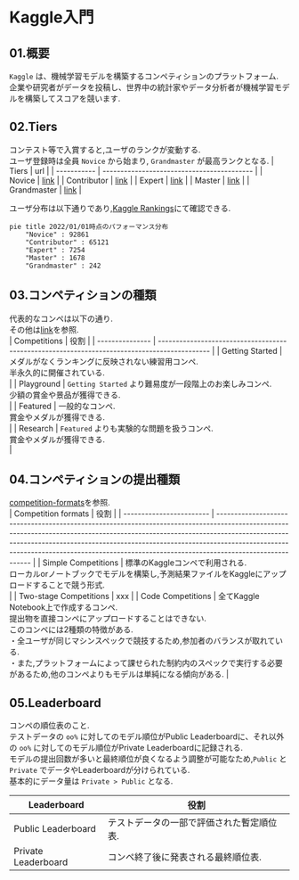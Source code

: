 # Kaggle入門
## 01.概要
`Kaggle` は、機械学習モデルを構築するコンペティションのプラットフォーム.
<br/>
企業や研究者がデータを投稿し、世界中の統計家やデータ分析者が機械学習モデルを構築してスコアを競います.

## 02.Tiers
コンテスト等で入賞すると,ユーザのランクが変動する.<br/>
ユーザ登録時は全員 `Novice` から始まり, `Grandmaster` が最高ランクとなる.
| Tiers       | url                                        |
| ----------- | ------------------------------------------ |
| Novice      | [link](https://www.kaggle.com/progression) |
| Contributor | [link](https://www.kaggle.com/progression) |
| Expert      | [link](https://www.kaggle.com/progression) |
| Master      | [link](https://www.kaggle.com/progression) |
| Grandmaster | [link](https://www.kaggle.com/progression) |

ユーザ分布は以下通りであり,[Kaggle Rankings](https://www.kaggle.com/rankings?group=competitions&page=1&pageSize=20)にて確認できる.

```mermaid
pie title 2022/01/01時点のパフォーマンス分布
    "Novice" : 92861
    "Contributor" : 65121
    "Expert" : 7254
    "Master" : 1678
    "Grandmaster" : 242
```

## 03.コンペティションの種類
代表的なコンペは以下の通り.<br>
その他は[link](https://www.kaggle.com/docs/competitions)を参照.<br>
| Competitions    | 役割                                                                                         |
| --------------- | -------------------------------------------------------------------------------------------- |
| Getting Started | メダルがなくランキングに反映されない練習用コンペ.<br>半永久的に開催されている.<br>           |
| Playground      | `Getting Started` より難易度が一段階上のお楽しみコンペ.<br>少額の賞金や景品が獲得できる.<br> |
| Featured        | 一般的なコンペ.<br>賞金やメダルが獲得できる.<br>                                             |
| Research        | `Featured` よりも実験的な問題を扱うコンペ.<br>賞金やメダルが獲得できる.<br>                  |


## 04.コンペティションの提出種類
[competition-formats](https://www.kaggle.com/docs/competitions#competition-formats)を参照.<br>
| Competition formats      | 役割                                                                                                                                                                                                                                                                                                                                               |
| ------------------------ | -------------------------------------------------------------------------------------------------------------------------------------------------------------------------------------------------------------------------------------------------------------------------------------------------------------------------------------------------- |
| Simple   Competitions    | 標準のKaggleコンペで利用される.<br>ローカルorノートブックでモデルを構築し,予測結果ファイルをKaggleにアップロードすることで競う形式.<br>                                                                                                                                                                                                            |
| Two-stage   Competitions | xxx                                                                                                                                                                                                                                                                                                                                                |
| Code   Competitions      | 全てKaggle Notebook上で作成するコンペ.<br>提出物を直接コンペにアップロードすることはできない.<br>このコンペには2種類の特徴がある.<br>・全ユーザが同じマシンスペックで競技するため,参加者のバランスが取れている.<br>・また,プラットフォームによって課せられた制約内のスペックで実行する必要があるため,他のコンペよりもモデルは単純になる傾向がある. |

## 05.Leaderboard
コンペの順位表のこと.<br>
テストデータの `oo%` に対してのモデル順位がPublic Leaderboardに、それ以外の `oo%` に対してのモデル順位がPrivate Leaderboardに記録される.<br>
モデルの提出回数が多いと最終順位が良くなるよう調整が可能なため,`Public` と `Private` でデータやLeaderboardが分けられている.<br>
基本的にデータ量は `Private > Public` となる.<br>

| Leaderboard         | 役割                                          |
| ------------------- | --------------------------------------------- |
| Public Leaderboard  | テストデータの一部で評価された暫定順位表.<br> |
| Private Leaderboard | コンペ終了後に発表される最終順位表.<br>       |
